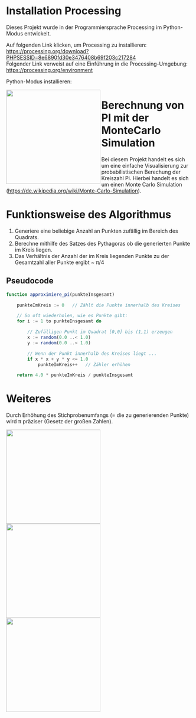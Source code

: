
# Installation Processing
Dieses Projekt wurde in der Programmiersprache Processing im Python-Modus entwickelt.

Auf folgenden Link klicken, um Processing zu installieren: https://processing.org/download?PHPSESSID=8e6890fd30e3476408b69f203c217284 \
Folgender Link verweist auf eine Einführung in die Processing-Umgebung: https://processing.org/environment

Python-Modus installieren:
<p float='left'>
    <img src="https://user-images.githubusercontent.com/73491052/128614754-acf1a2fc-908c-4579-9d62-96185b1050f9.png" width=255 align=left>
</p>



# Berechnung von PI mit der MonteCarlo Simulation

Bei diesem Projekt handelt es sich um eine einfache Visualisierung zur probabilistischen Berechung der Kreiszahl Pi. Hierbei handelt es sich um einen Monte Carlo Simulation (https://de.wikipedia.org/wiki/Monte-Carlo-Simulation).

# Funktionsweise des Algorithmus
1) Generiere eine beliebige Anzahl an Punkten zufällig im Bereich des Quadrats.
2) Berechne mithilfe des Satzes des Pythagoras ob die generierten Punkte im Kreis liegen.
3) Das Verhältnis der Anzahl der im Kreis liegenden Punkte zu der Gesamtzahl aller Punkte ergibt ~ π/4

## Pseudocode
```javascript
function approximiere_pi(punkteInsgesamt)

    punkteImKreis := 0   // Zählt die Punkte innerhalb des Kreises

    // So oft wiederholen, wie es Punkte gibt:
    for i := 1 to punkteInsgesamt do

        // Zufälligen Punkt im Quadrat [0,0] bis (1,1) erzeugen
        x := random(0.0 ..< 1.0)
        y := random(0.0 ..< 1.0)

        // Wenn der Punkt innerhalb des Kreises liegt ...
        if x * x + y * y <= 1.0
            punkteImKreis++   // Zähler erhöhen

    return 4.0 * punkteImKreis / punkteInsgesamt
```
# Weiteres

Durch Erhöhung des Stichprobenumfangs (= die zu generierenden Punkte) wird π präziser (Gesetz der großen Zahlen).

<p float='left'>
    <img src="https://user-images.githubusercontent.com/73491052/128614754-acf1a2fc-908c-4579-9d62-96185b1050f9.png" width=255 align=left>
    <img src="https://user-images.githubusercontent.com/73491052/128614396-274c2c82-f8f9-4099-9812-1177c954f53d.png" width=255 align=left>
    <img src="https://user-images.githubusercontent.com/73491052/128614395-03e689c0-68f5-4a52-904f-fbe673954b47.png" width=255 align=left>
</p>







<br></br>
